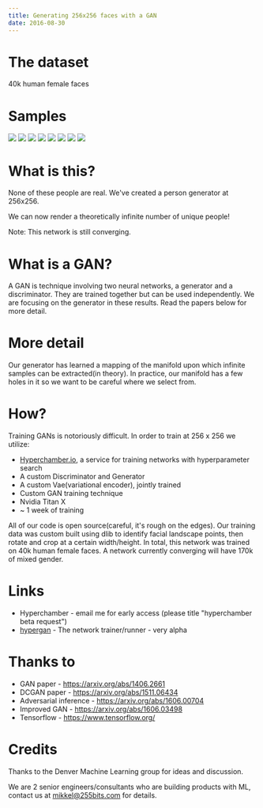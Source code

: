 ```yaml
---
title: Generating 256x256 faces with a GAN
date: 2016-08-30
---
```


# The dataset

40k human female faces

# Samples

<img src='https://hyperchamber.s3.amazonaws.com/samples/images-1472507927804-9a4aef6b-d0fc-43ce-9180-9039709d8c0f'/>
<img src='https://hyperchamber.s3.amazonaws.com/samples/images-1472506378548-a5e032fa-5664-446e-be98-d0cc09440563'/>
<img src='https://hyperchamber.s3.amazonaws.com/samples/images-1472509586829-f0796c64-b90b-4993-94d2-c72e470a62d8'/>
<img src='https://hyperchamber.s3.amazonaws.com/samples/images-1472506378264-2031cb8d-e3f0-4d32-b8e6-e097f09f40af'/>
<img src='https://hyperchamber.s3.amazonaws.com/samples/images-1472506377016-742231fe-499f-42c5-8cd6-79766ec22fd1'/>
<img src='https://hyperchamber.s3.amazonaws.com/samples/images-1472511235610-83a8b9f9-dc1d-42f4-9028-3bd14112d197'/>
<img src='https://hyperchamber.s3.amazonaws.com/samples/images-1472512900964-6afd3c20-1a5e-4455-8293-93122701d64d'/>
<img src='https://hyperchamber.s3.amazonaws.com/samples/images-1472512900148-55076712-0d58-4760-a6de-93e1b356b414'/>


# What is this?

None of these people are real.  We've created a person generator at 256x256.

We can now render a theoretically infinite number of unique people!

Note: This network is still converging.

# What is a GAN?

A GAN is technique involving two neural networks, a generator and a discriminator.  They are trained together but can be used independently.  We are focusing on the generator in these results.  Read the papers below for more detail.

# More detail

Our generator has learned a mapping
of the manifold upon which infinite samples can be extracted(in theory).  In practice, our manifold has a few holes in it so 
we want to be careful where we select from.

# How?

Training GANs is notoriously difficult.  In order to train at 256 x 256 we utilize:

* [Hyperchamber.io](/products/hyperchamber.io/), a service for training networks with hyperparameter search
* A custom Discriminator and Generator
* A custom Vae(variational encoder), jointly trained
* Custom GAN training technique
* Nvidia Titan X
* ~ 1 week of training


All of our code is open source(careful, it's rough on the edges).  Our training data was custom built using dlib to identify
facial landscape points, then rotate and crop at a certain width/height.  In total, this network was trained
on 40k human female faces.  A network currently converging will have 170k of mixed gender.

# Links

* Hyperchamber - email me for early access (please title "hyperchamber beta request")
* [hypergan](/open-source/hypergan/) - The network trainer/runner - very alpha

# Thanks to

* GAN paper - https://arxiv.org/abs/1406.2661
* DCGAN paper - https://arxiv.org/abs/1511.06434
* Adversarial inference - https://arxiv.org/abs/1606.00704
* Improved GAN - https://arxiv.org/abs/1606.03498
* Tensorflow - https://www.tensorflow.org/

# Credits

Thanks to the Denver Machine Learning group for ideas and discussion.

We are 2 senior engineers/consultants who are building products with ML, contact us at mikkel@255bits.com for details.

